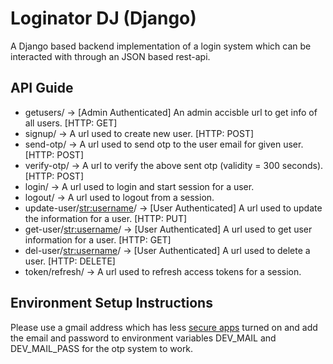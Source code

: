 # Loginator DJ (Django)

A Django based backend implementation of a login system which can be interacted with through an JSON based rest-api.

## API Guide

* getusers/                     -> [Admin Authenticated] An admin accisble url to get info of all users. [HTTP: GET]
* signup/                       -> A url used to create new user. [HTTP: POST]
* send-otp/                     -> A url used to send otp to the user email for given user. [HTTP: POST]
* verify-otp/                   -> A url to verify the above sent otp (validity = 300 seconds). [HTTP: POST]
* login/                        -> A url used to login and start session for a user.
* logout/                       -> A url used to logout from a session.
* update-user/<str:username>/   -> [User Authenticated] A url used to update the information for a user. [HTTP: PUT]
* get-user/<str:username>/      -> [User Authenticated] A url used to get user information for a user. [HTTP: GET]
* del-user/<str:username>/      -> [User Authenticated] A url used to delete a user. [HTTP: DELETE]
* token/refresh/                -> A url used to refresh access tokens for a session.

## Environment Setup Instructions

Please use a gmail address which has less [secure apps](https://support.google.com/a/answer/6260879) turned on and add the email and password to environment variables DEV_MAIL and DEV_MAIL_PASS for the otp system to work.
